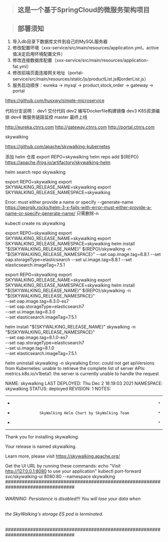 >## 这是一个基于SpringCloud的微服务架构项目

>## 部署须知
1. 导入db目录下数据库文件到自己的MySQL服务器
2. 修改配置环境（xxx-service/src/main/resources/application.yml，active值决定启用环境配置文件）
3. 修改连接数据库配置（xxx-service/src/main/resources/application-fat.yml）
4. 修改前端页面连接网关地址（portal-service/src/main/resources/static/js/productList.js和orderList.js）
5. 服务启动顺序：eureka -> mysql -> product,stock,order -> gateway -> portal

https://github.com/husxwy/simple-microservice

代码分支说明：
dev1 交付代码
dev2 编写Dockerfile构建镜像
dev3 K8S资源编排
dev4 微服务链路监控
master 最终上线


http://eureka.ctnrs.com
http://gateway.ctnrs.com
http://portal.ctnrs.com

skywalking

https://github.com/apache/skywalking-kubernetes

添加 helm 仓库
export REPO=skywalking
helm repo add ${REPO} https://apache.jfrog.io/artifactory/skywalking-helm                                 


helm search repo skywalking

export REPO=skywalking
export SKYWALKING_RELEASE_NAME=skywalking
export SKYWALKING_RELEASE_NAMESPACE=skywalking

Error: must either provide a name or specify --generate-name
https://georgik.rocks/helm-3-x-fails-with-error-must-either-provide-a-name-or-specify-generate-name/
只需删除-n

kubectl create ns skywalking

export REPO=skywalking
export SKYWALKING_RELEASE_NAME=skywalking
export SKYWALKING_RELEASE_NAMESPACE=skywalking
helm install "${SKYWALKING_RELEASE_NAME}" ${REPO}/skywalking -n "${SKYWALKING_RELEASE_NAMESPACE}" --set oap.image.tag=8.8.1 --set oap.storageType=elasticsearch --set ui.image.tag=8.8.1 --set elasticsearch.imageTag=7.5.1

export REPO=skywalking
export SKYWALKING_RELEASE_NAME=skywalking
export SKYWALKING_RELEASE_NAMESPACE=skywalking
helm install "${SKYWALKING_RELEASE_NAME}" ${REPO}/skywalking -n "${SKYWALKING_RELEASE_NAMESPACE}" \
--set oap.image.tag=8.3.0-es7 \
--set oap.storageType=elasticsearch7 \
--set ui.image.tag=8.3.0 \
--set elasticsearch.imageTag=7.5.1

helm install "${SKYWALKING_RELEASE_NAME}" skywalking -n "${SKYWALKING_RELEASE_NAMESPACE}" \
--set oap.image.tag=8.1.0-es7 \
--set oap.storageType=elasticsearch7 \
--set ui.image.tag=8.1.0 \
--set elasticsearch.imageTag=7.5.1

helm uninstall skywalking -n skywalking
Error: could not get apiVersions from Kubernetes: unable to retrieve the complete list of server APIs: metrics.k8s.io/v1beta1: the server is currently unable to handle the request


NAME: skywalking
LAST DEPLOYED: Thu Dec  2 18:19:03 2021
NAMESPACE: skywalking
STATUS: deployed
REVISION: 1
NOTES:
************************************************************************
*                                                                      *
*                 SkyWalking Helm Chart by SkyWalking Team             *
*                                                                      *
************************************************************************

Thank you for installing skywalking.

Your release is named skywalking.

Learn more, please visit https://skywalking.apache.org/

Get the UI URL by running these commands:
echo "Visit http://127.0.0.1:8080 to use your application"
kubectl port-forward svc/skywalking-ui 8080:80 --namespace skywalking
#################################################################################
######   WARNING: Persistence is disabled!!! You will lose your data when   #####
######            the SkyWalking's storage ES pod is terminated.            #####
#################################################################################
